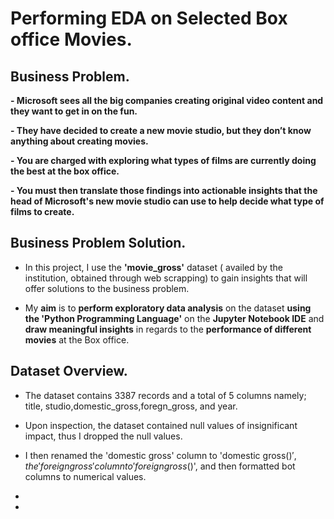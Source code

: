 # Performing EDA on Selected Box office Movies.

## Business Problem.

**- Microsoft sees all the big companies creating original video content and they want to get in on the fun.**

**- They have decided to create a new movie studio, but they don’t know anything about creating movies.**

**- You are charged with exploring what types of films are currently doing the best at the box office.**

**- You must then translate those findings into actionable insights that the head of Microsoft's new movie studio can use to help decide what type of films to create.**

## Business Problem Solution.

- In this project, I use the  **'movie_gross'** dataset ( availed by the institution, obtained through web scrapping) to gain insights that will offer solutions to the business problem.

- My **aim** is to **perform exploratory data analysis** on the dataset **using the 'Python Programming Language'** on the **Jupyter Notebook IDE** and **draw meaningful insights** in regards to the **performance of different movies** at the Box office.

## Dataset Overview.

- The dataset contains 3387 records and a total of 5 columns namely; title, studio,domestic_gross,foregn_gross, and year.

- Upon inspection, the dataset contained null values of insignificant impact, thus I dropped the null values.

- I then renamed the 'domestic gross' column to 'domestic gross($)',the 'foreign gross' column to 'foreign gross($)', and then formatted bot columns to numerical values.

- 

- 


